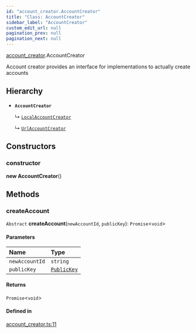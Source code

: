 ```yaml
---
id: "account_creator.AccountCreator"
title: "Class: AccountCreator"
sidebar_label: "AccountCreator"
custom_edit_url: null
pagination_prev: null
pagination_next: null
---
```


[account_creator](../modules/account_creator.md).AccountCreator

Account creator provides an interface for implementations to actually create accounts

## Hierarchy

- **`AccountCreator`**

  ↳ [`LocalAccountCreator`](account_creator.LocalAccountCreator.md)

  ↳ [`UrlAccountCreator`](account_creator.UrlAccountCreator.md)

## Constructors

### constructor

**new AccountCreator**()

## Methods

### createAccount

`Abstract` **createAccount**(`newAccountId`, `publicKey`): `Promise`<`void`\>

#### Parameters

| Name | Type |
| :------ | :------ |
| `newAccountId` | `string` |
| `publicKey` | [`PublicKey`](utils_key_pair.PublicKey.md) |

#### Returns

`Promise`<`void`\>

#### Defined in

[account_creator.ts:11](https://github.com/maxhr/near--near-api-js/blob/57fed346/packages/near-api-js/src/account_creator.ts#L11)
